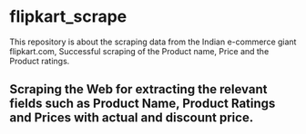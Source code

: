 # flipkart_scrape
This repository is about the scraping data from the Indian e-commerce giant flipkart.com, Successful scraping of the Product name, Price and the Product ratings.


## Scraping the Web for extracting the relevant fields such as Product Name, Product Ratings and Prices with actual and discount price.

